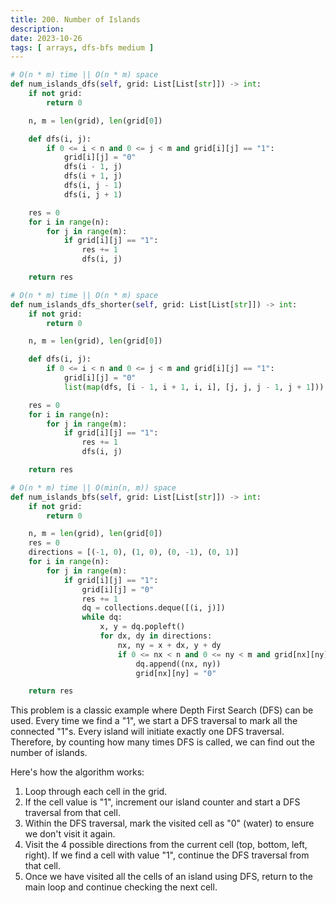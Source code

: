 ```yaml
---
title: 200. Number of Islands
description:
date: 2023-10-26
tags: [ arrays, dfs-bfs medium ]
---
```


```python
# O(n * m) time || O(n * m) space
def num_islands_dfs(self, grid: List[List[str]]) -> int:
    if not grid:
        return 0

    n, m = len(grid), len(grid[0])

    def dfs(i, j):
        if 0 <= i < n and 0 <= j < m and grid[i][j] == "1":
            grid[i][j] = "0"
            dfs(i - 1, j)
            dfs(i + 1, j)
            dfs(i, j - 1)
            dfs(i, j + 1)

    res = 0
    for i in range(n):
        for j in range(m):
            if grid[i][j] == "1":
                res += 1
                dfs(i, j)

    return res
```

```python
# O(n * m) time || O(n * m) space
def num_islands_dfs_shorter(self, grid: List[List[str]]) -> int:
    if not grid:
        return 0

    n, m = len(grid), len(grid[0])

    def dfs(i, j):
        if 0 <= i < n and 0 <= j < m and grid[i][j] == "1":
            grid[i][j] = "0"
            list(map(dfs, [i - 1, i + 1, i, i], [j, j, j - 1, j + 1]))

    res = 0
    for i in range(n):
        for j in range(m):
            if grid[i][j] == "1":
                res += 1
                dfs(i, j)

    return res
```

```python
# O(n * m) time || O(min(n, m)) space
def num_islands_bfs(self, grid: List[List[str]]) -> int:
    if not grid:
        return 0

    n, m = len(grid), len(grid[0])
    res = 0
    directions = [(-1, 0), (1, 0), (0, -1), (0, 1)]
    for i in range(n):
        for j in range(m):
            if grid[i][j] == "1":
                grid[i][j] = "0"
                res += 1
                dq = collections.deque([(i, j)])
                while dq:
                    x, y = dq.popleft()
                    for dx, dy in directions:
                        nx, ny = x + dx, y + dy
                        if 0 <= nx < n and 0 <= ny < m and grid[nx][ny] == "1":
                            dq.append((nx, ny))
                            grid[nx][ny] = "0"

    return res
```

This problem is a classic example where Depth First Search (DFS) can be used. Every time we find a "1", we start a DFS
traversal to mark all the connected "1"s. Every island will initiate exactly one DFS traversal. Therefore, by counting
how many times DFS is called, we can find out the number of islands.

Here's how the algorithm works:

1) Loop through each cell in the grid.
2) If the cell value is "1", increment our island counter and start a DFS traversal from that cell.
3) Within the DFS traversal, mark the visited cell as "0" (water) to ensure we don't visit it again.
4) Visit the 4 possible directions from the current cell (top, bottom, left, right). If we find a cell with value "1",
   continue the DFS traversal from that cell.
5) Once we have visited all the cells of an island using DFS, return to the main loop and continue checking the next
   cell.

